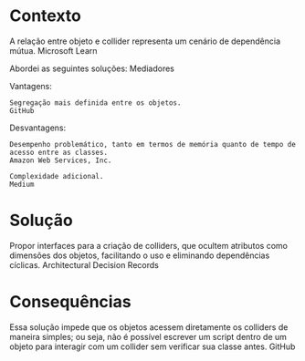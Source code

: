 # Contexto

A relação entre objeto e collider representa um cenário de dependência mútua.
Microsoft Learn

Abordei as seguintes soluções:
Mediadores

Vantagens:

    Segregação mais definida entre os objetos.
    GitHub

Desvantagens:

    Desempenho problemático, tanto em termos de memória quanto de tempo de acesso entre as classes.
    Amazon Web Services, Inc.

    Complexidade adicional.
    Medium

# Solução

Propor interfaces para a criação de colliders, que ocultem atributos como dimensões dos objetos, facilitando o uso e eliminando dependências cíclicas.
Architectural Decision Records

# Consequências

Essa solução impede que os objetos acessem diretamente os colliders de maneira simples; ou seja, não é possível escrever um script dentro de um objeto para interagir com um collider sem verificar sua classe antes.
GitHub